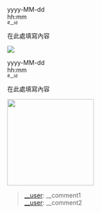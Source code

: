 
<tr>
<td width="150" align="right">yyyy-MM-dd<br>hh:mm<br><sup><sub>#__id</sub></sup></td>
<td><p>
在此處填寫內容</p><p>
<a href="src/__pic_ID.jpg?raw=true"><img src="thumbnail/__pic_ID.webp"></a></p>
</td>
</tr>

<tr>
<td width="150" align="right">yyyy-MM-dd<br>hh:mm<br><sup><sub>#__id</sub></sup></td>
<td><p>
在此處填寫內容</p><p>
<img src="thumbnail/__pic_ID.webp" width="200"></p>
</td>
</tr>

<blockquote>
<a href="/__user">__user</a>: __comment1<br>
<a href="/__user">__user</a>: __comment2<br>
</blockquote>